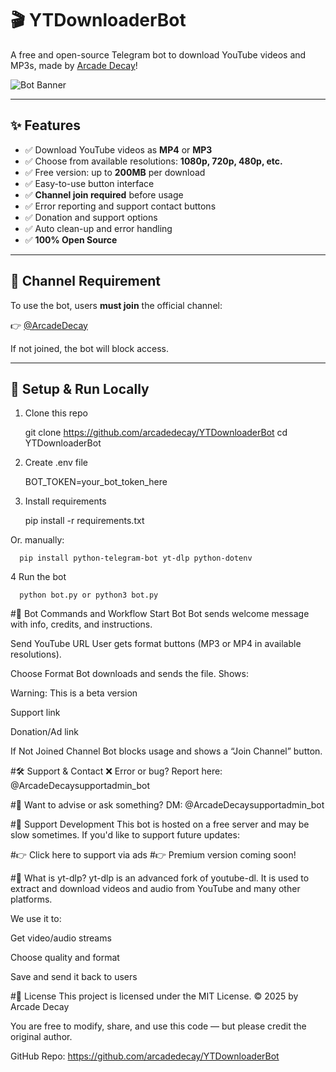# 🎬 YTDownloaderBot

A free and open-source Telegram bot to download YouTube videos and MP3s, made by [Arcade Decay](https://t.me/ArcadeDecay)!

![Bot Banner](https://telegra.ph/file/2b52fcf03c654ef5a4f51.jpg) <!-- Optional image preview -->

---

## ✨ Features

- ✅ Download YouTube videos as **MP4** or **MP3**
- ✅ Choose from available resolutions: **1080p, 720p, 480p, etc.**
- ✅ Free version: up to **200MB** per download
- ✅ Easy-to-use button interface
- ✅ **Channel join required** before usage
- ✅ Error reporting and support contact buttons
- ✅ Donation and support options
- ✅ Auto clean-up and error handling
- ✅ **100% Open Source**

---

## 📢 Channel Requirement

To use the bot, users **must join** the official channel:

👉 [@ArcadeDecay](https://t.me/ArcadeDecay)

If not joined, the bot will block access.

---

## 🔧 Setup & Run Locally

1. Clone this repo

     git clone https://github.com/arcadedecay/YTDownloaderBot
    cd YTDownloaderBot

2. Create .env file 

      BOT_TOKEN=your_bot_token_here

3.  Install requirements 

      pip install -r requirements.txt

Or. manually:

           
      pip install python-telegram-bot yt-dlp python-dotenv

4 Run the bot 

      python bot.py or python3 bot.py 

#💬 Bot Commands and Workflow
Start Bot
Bot sends welcome message with info, credits, and instructions.

Send YouTube URL
User gets format buttons (MP3 or MP4 in available resolutions).

Choose Format
Bot downloads and sends the file. Shows:

Warning: This is a beta version

Support link

Donation/Ad link

If Not Joined Channel
Bot blocks usage and shows a “Join Channel” button.

#🛠 Support & Contact
❌ Error or bug? Report here: @ArcadeDecaysupportadmin_bot

#💬 Want to advise or ask something? DM: @ArcadeDecaysupportadmin_bot

#💖 Support Development
This bot is hosted on a free server and may be slow sometimes. If you'd like to support future updates:

#👉 Click here to support via ads
#👉 Premium version coming soon!

#🧠 What is yt-dlp?
      yt-dlp is an advanced fork of youtube-dl. It is used to extract and download videos and audio from YouTube and many other platforms.

We use it to:

Get video/audio streams

Choose quality and format

Save and send it back to users

#📄 License
This project is licensed under the MIT License.
© 2025 by Arcade Decay

You are free to modify, share, and use this code — but please credit the original author.

GitHub Repo: https://github.com/arcadedecay/YTDownloaderBot






